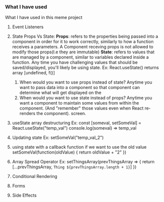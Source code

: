 ### What I have used
What I have used in this meme project
1. Event Listeners
2. State
    Props Vs State:
    **Props**:
        refers to the properties being passed into a component in order for it to work correctly, similarly to how a function receives a parameters.
        A Component receving props is not allowed to modify those props(I.e they are immutable)
    **State**:
        refers to values that are managed by a component, similar to variables declared inside a function. Any time you have challenging values
        that should be saved/displayed, you'll likely be using state.
        Ex: React.useState() returns array [undefined, f()]

    1. When would you want to use props instead of state?
    Anytime you want to pass data into a component so that component can determine what will get displayed on the
    2. When would you want to use state instead of props?
    Anytime you want a component to maintain some values from within the component. (And "remember" those values even when React re-renders the component).
screen.
3. useState array destructuring
    Ex: const [someval, setSomeVal] = React.useState("temp_val")
    console.log(someval) => temp_val
5. Updating state
    Ex: setSomeVal("temp_val_2")
4. using state with a callback function
    if we want to use the old value
    setSomeVal(function(oldValue) {
            return oldValue + "2"
        })
5. Array Spread Operator
    Ex: setThingsArray(prevThingsArray => {
            return [...prevThingsArray, `Thing ${prevThingsArray.length + 1}`]
        })
3. Conditional Rendering
4. Forms
5. Side Effects
